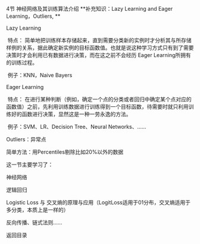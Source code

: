 4节 神经网络及其训练算法介绍
**补充知识：Lazy Learning and Eager Learning，Outliers, **

Lazy Learning

​ 特点： 简单地把训练样本存储起来，直到需要分类新的实例时才分析其与所存储样例的关系，据此确定新实例的目标函数值。也就是说这种学习方式只有到了需要决策时才会利用已有数据进行决策，而在这之前不会经历 Eager Learning所拥有的训练过程。

​ 例子：KNN，Naive Bayers

Eager Learning

​ 特点： 在进行某种判断（例如，确定一个点的分类或者回归中确定某个点对应的函数值）之前，先利用训练数据进行训练得到一个目标函数，待需要时就只利用训练好的函数进行决策，显然这是一种一劳永逸的方法。

​ 例子：SVM、LR、Decision Tree、Neural Networks、……

Outliers：异常点

简单方法：用Percentiles剔除比如20%以外的数据

这一节主要学习了：

神经网络

逻辑回归

Logistic Loss 与 交叉熵的原理与应用（LogitLoss适用于01分布，交叉熵适用于多分类，本质上是一样的）

反向传播、链式法则……

返回目录
